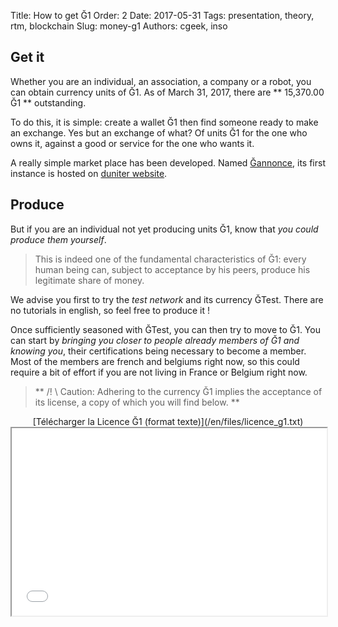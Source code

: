 Title: How to get Ğ1
Order: 2
Date: 2017-05-31
Tags: presentation, theory, rtm, blockchain
Slug: money-g1
Authors: cgeek, inso

## Get it

Whether you are an individual, an association, a company or a robot, you can obtain currency units of Ğ1. As of March 31, 2017, there are ** 15,370.00 Ğ1 ** outstanding.

To do this, it is simple: create a wallet Ğ1 then find someone ready to make an exchange. Yes but an exchange of what? Of units Ğ1 for the one who owns it, against a good or service for the one who wants it.

A really simple market place has been developed. Named [Ğannonce](https://github.com/c-geek/gannonce-pod), its first instance is hosted on [duniter website](https://gannonce.duniter.org/).

## Produce

But if you are an individual not yet producing units Ğ1, know that *you could produce them yourself*.

> This is indeed one of the fundamental characteristics of Ğ1: every human being can, subject to acceptance by his peers, produce his legitimate share of money.

We advise you first to try the *test network* and its currency ĞTest. There are no tutorials in english, so feel free to produce it !

Once sufficiently seasoned with ĞTest, you can then try to move to Ğ1. You can start by *bringing you closer to people already members of Ğ1 and knowing you*, their certifications being necessary to become a member. Most of the members are french and belgiums right now, so this could require a bit of effort if you are not living in France or Belgium right now.

> ** /! \ Caution: Adhering to the currency Ğ1 implies the acceptance of its license, a copy of which you will find below. **

<center id="licence_g1">[Télécharger la Licence Ğ1 (format texte)](/en/files/licence_g1.txt)</center>

<iframe width="100%" height="300px" src="../files/licence_g1.txt"></iframe>
